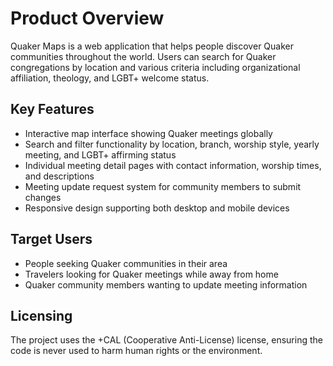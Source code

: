 # Product Overview

Quaker Maps is a web application that helps people discover Quaker communities throughout the world. Users can search for Quaker congregations by location and various criteria including organizational affiliation, theology, and LGBT+ welcome status.

## Key Features
- Interactive map interface showing Quaker meetings globally
- Search and filter functionality by location, branch, worship style, yearly meeting, and LGBT+ affirming status
- Individual meeting detail pages with contact information, worship times, and descriptions
- Meeting update request system for community members to submit changes
- Responsive design supporting both desktop and mobile devices

## Target Users
- People seeking Quaker communities in their area
- Travelers looking for Quaker meetings while away from home
- Quaker community members wanting to update meeting information

## Licensing
The project uses the +CAL (Cooperative Anti-License) license, ensuring the code is never used to harm human rights or the environment.